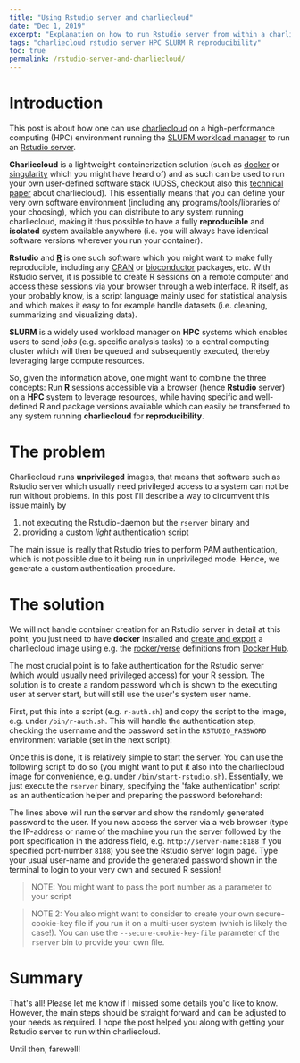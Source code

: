 ```yaml
---
title: "Using Rstudio server and charliecloud"
date: "Dec 1, 2019"
excerpt: "Explanation on how to run Rstudio server from within a charliecloud container"
tags: "charliecloud rstudio server HPC SLURM R reproducibility"
toc: true
permalink: /rstudio-server-and-charliecloud/
---
```




# Introduction
This post is about how one can use [charliecloud](https://github.com/hpc/charliecloud) on a high-performance computing (HPC) environment running the [SLURM workload manager](https://slurm.schedmd.com/) to run an [Rstudio server](https://rstudio.com/products/rstudio/#rstudio-server).

**Charliecloud** is a lightweight containerization solution (such as [docker](https://www.docker.com) or [singularity](https://singularity.lbl.gov/) which you might have heard of) and as such can be used to run your own user-defined software stack (UDSS, checkout also this [technical paper](http://permalink.lanl.gov/object/tr?what=info:lanl-repo/lareport/LA-UR-16-22370) about charliecloud).
This essentially means that you can define your very own software environment (including any programs/tools/libraries of your choosing), which you can distribute to any system running charliecloud, making it thus possible to have a fully **reproducible** and **isolated** system available anywhere (i.e. you will always have identical software versions wherever you run your container).

**Rstudio** and [**R**](https://www.r-project.org/) is one such software which you might want to make fully reproducible, including any [CRAN](https://cran.r-project.org/) or [bioconductor](https://www.bioconductor.org/) packages, etc.
With Rstudio server, it is possible to create R sessions on a remote computer and access these sessions via your browser through a web interface. R itself, as your probably know, is a script language mainly used for statistical analysis and which makes it easy to for example handle datasets (i.e. cleaning, summarizing and visualizing data).

**SLURM** is a widely used workload manager on **HPC** systems which enables users to send *jobs* (e.g. specific analysis tasks) to a central computing cluster which will then be queued and subsequently executed, thereby leveraging large compute resources.

So, given the information above, one might want to combine the three concepts: Run **R** sessions accessible via a browser (hence **Rstudio** server) on a **HPC** system to leverage resources, while having specific and well-defined R and package versions available which can easily be transferred to any system running **charliecloud** for **reproducibility**.

# The problem
Charliecloud runs **unprivileged** images, that means that software such as Rstudio server which usually need privileged access to a system can not be run without problems.
In this post I'll describe a way to circumvent this issue mainly by

1. not executing the Rstudio-daemon but the `rserver` binary and
2. providing a custom *light* authentication script

The main issue is really that Rstudio tries to perform PAM authentication, which is not possible due to it being run in unprivileged mode. Hence, we generate a custom authentication procedure.

# The solution
We will not handle container creation for an Rstudio server in detail at this point, you just need to have **docker** installed and [create and export](/exporting-charliecloud-from-docker) a charliecloud image using e.g. the [rocker/verse](https://hub.docker.com/r/rocker/verse) definitions from [Docker Hub](https://hub.docker.com/).

The most crucial point is to fake authentication for the Rstudio server (which would usually need privileged access) for your R session. The solution is to create a random password which is shown to the executing user at server start, but will still use the user's system user name.

First, put this into a script (e.g. `r-auth.sh`) and copy the script to the image, e.g. under `/bin/r-auth.sh`. This will handle the authentication step, checking the username and the password set in the `RSTUDIO_PASSWORD` environment variable (set in the next script):



Once this is done, it is relatively simple to start the server.
You can use the following script to do so (you might want to put it also into the charliecloud image for convenience, e.g. under `/bin/start-rstudio.sh`).
Essentially, we just execute the `rserver` binary, specifying the 'fake authentication' script as an authentication helper and preparing the password beforehand:



The lines above will run the server and show the randomly generated password to the user.
If you now access the server via a web browser (type the IP-address or name of the machine you run the server followed by the port specification in the address field, e.g. `http://server-name:8188` if you specified port-number `8188`) you see the Rstudio server login page. Type your usual user-name and provide the generated password shown in the terminal to login to your very own and secured R session!

> NOTE: You might want to pass the port number as a parameter to your script

> NOTE 2: You also might want to consider to create your own secure-cookie-key file if you run it on a multi-user system (which is likely the case!). You can use the `--secure-cookie-key-file` parameter of the `rserver` bin to provide your own file.

# Summary
That's all! Please let me know if I missed some details you'd like to know.
However, the main steps should be straight forward and can be adjusted to your needs as required.
I hope the post helped you along with getting your Rstudio server to run within charliecloud.

Until then, farewell!
